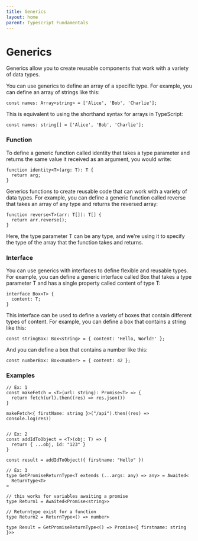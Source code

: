 ```yaml
---
title: Generics 
layout: home
parent: Typescript Fundamentals
---
```


# Generics
Generics allow you to create reusable components that work with a variety of data types.


You can use generics to define an array of a specific type. For example, you can define an array of strings like this:

```tsx
const names: Array<string> = ['Alice', 'Bob', 'Charlie'];
```

This is equivalent to using the shorthand syntax for arrays in TypeScript:

```tsx
const names: string[] = ['Alice', 'Bob', 'Charlie'];
```

### Function

To define a generic function called identity that takes a type parameter and returns the same value it received as an argument, you would write:

```tsx
function identity<T>(arg: T): T {
  return arg;
}
```

Generics functions to create reusable code that can work with a variety of data types. For example, you can define a generic function called reverse that takes an array of any type and returns the reversed array:

```tsx
function reverse<T>(arr: T[]): T[] {
  return arr.reverse();
}
```

Here, the type parameter T can be any type, and we're using it to specify the type of the array that the function takes and returns.

### Interface
You can use generics with interfaces to define flexible and reusable types. For example, you can define a generic interface called Box that takes a type parameter T and has a single property called content of type T:

```tsx
interface Box<T> {
  content: T;
}
```

This interface can be used to define a variety of boxes that contain different types of content. For example, you can define a box that contains a string like this:

```tsx
const stringBox: Box<string> = { content: 'Hello, World!' };
```

And you can define a box that contains a number like this:
```tsx
const numberBox: Box<number> = { content: 42 };
```

### Examples
```tsx
// Ex: 1
const makeFetch = <T>(url: string): Promise<T> => {
  return fetch(url).then((res) => res.json())
}

makeFetch<{ firstName: string }>("/api").then((res) => console.log(res))


// Ex: 2
const addIdToObject = <T>(obj: T) => {
  return { ...obj, id: "123" }
}

const result = addIdToObject({ firstname: "Hello" })

// Ex: 3
type GetPromiseReturnType<T extends (...args: any) => any> = Awaited<
  ReturnType<T>
>

// this works for variables awaiting a promise
type Return1 = Awaited<Promise<string>>

// Returntype exist for a function
type Return2 = ReturnType<() => number>

type Result = GetPromiseReturnType<() => Promise<{ firstname: string }>>
```
